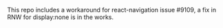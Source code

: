 This repo includes a workaround for react-navigation issue #9109, a fix in RNW for display:none is in the works. 
